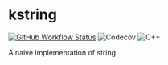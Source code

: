 # kstring

[![GitHub Workflow Status](https://img.shields.io/github/workflow/status/Kidsunbo/kstring/CMake?label=CI%20Build&logo=C%2B%2B&logoColor=blue&style=flat-square)](https://github.com/Kidsunbo/kstring/actions/workflows/CMake.yml)
![Codecov](https://img.shields.io/codecov/c/github/Kidsunbo/kstring?style=flat-square&link=https://app.codecov.io/gh/Kidsunbo/kstring)
![C++](https://img.shields.io/badge/C%2B%2B-20-brightgreen?style=flat-square&logo=cplusplus&link=https://isocpp.org&link=https://isocpp.org)

A naive implementation of string
